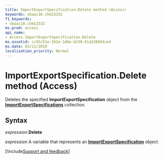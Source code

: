 ```yaml
---
title: ImportExportSpecification.Delete method (Access)
keywords: vbaac10.chm13332
f1_keywords:
- vbaac10.chm13332
ms.prod: access
api_name:
- Access.ImportExportSpecification.Delete
ms.assetid: cc91c51e-1b2e-1d6e-b236-61a538843ce4
ms.date: 03/21/2019
localization_priority: Normal
---
```



# ImportExportSpecification.Delete method (Access)

Deletes the specified **ImportExportSpecification** object from the **[ImportExportSpecifications](Access.ImportExportSpecifications.md)** collection.


## Syntax

_expression_.**Delete**

_expression_ A variable that represents an **[ImportExportSpecification](Access.ImportExportSpecification.md)** object.




[!include[Support and feedback](~/includes/feedback-boilerplate.md)]
